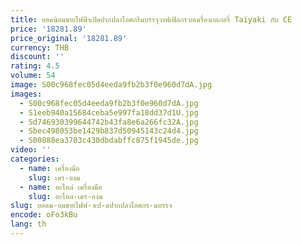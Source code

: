 ```yaml
---
title: ยอดนิยมขายไฟฟ้าเปิดปากปลาไอศกรีมบรรจุวาฟเฟิลกรวยเครื่องเบเกอรี่ Taiyaki กับ CE
price: '18281.89'
price_original: '18281.89'
currency: THB
discount: ''
rating: 4.5
volume: 54
image: S00c968fec05d4eeda9fb2b3f0e960d7dA.jpg
images:
  - S00c968fec05d4eeda9fb2b3f0e960d7dA.jpg
  - S1eeb940a15684ceba5e997fa18dd37d1U.jpg
  - Sd746930399644742b43fa8e6a266fc32A.jpg
  - Sbec498053be1429b837d50945143c24d4.jpg
  - S00888ea3703c430dbdabffc875f1945de.jpg
video: ''
categories:
  - name: เครื่องมือ
    slug: เคร-องม
  - name: อะไหล่ เครื่องมือ
    slug: อะไหล-เคร-องม
slug: ยอดน-ยมขายไฟฟ-าเป-ดปากปลาไอศกร-มบรรจ
encode: oFo3kBu
lang: th
---
```

  